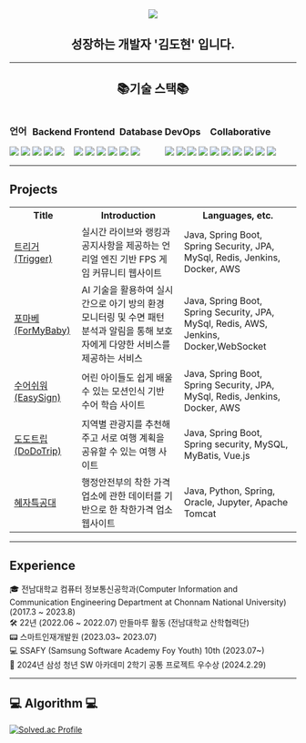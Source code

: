 <div align="center">
  <img src="https://capsule-render.vercel.app/api?type=venom&color=auto&height=300&section=header&text=dodokim98💻%20&fontSize=90">
  <h2>성장하는 개발자 '김도현' 입니다.</h2>
</div>

---
<div align="center">
  <h2>📚기술 스택📚</h2>
</div>

<div>
  <div style="display: inline-block;">
    <h3>언어</h3>
    <img src="https://img.shields.io/badge/java-007396?style=for-the-badge&logo=java&logoColor=white">
    <img src="https://img.shields.io/badge/python-3776AB?style=for-the-badge&logo=python&logoColor=white">
  </div>
  <div style="display: inline-block;">
    <h3>Backend</h3>
    <img src="https://img.shields.io/badge/spring-6DB33F?style=for-the-badge&logo=spring&logoColor=white">
    <img src="https://img.shields.io/badge/springboot-6DB33F?style=for-the-badge&logo=springboot&logoColor=white">
    <img src="https://img.shields.io/badge/springsecurity-6DB33F?style=for-the-badge&logo=springsecurity&logoColor=white">
  </div>
  <div style="display: inline-block;">
    <h3>Frontend</h3>
    <img src="https://img.shields.io/badge/html5-E34F26?style=for-the-badge&logo=html5&logoColor=white">
    <img src="https://img.shields.io/badge/css-1572B6?style=for-the-badge&logo=css3&logoColor=white">
    <img src="https://img.shields.io/badge/javascript-F7DF1E?style=for-the-badge&logo=javascript&logoColor=black">
    <img src="https://img.shields.io/badge/vue.js-4FC08D?style=for-the-badge&logo=vue.js&logoColor=white">
  </div>
  <div style="display: inline-block;">
    <h3>Database</h3>
    <img src="https://img.shields.io/badge/mysql-4479A1?style=for-the-badge&logo=mysql&logoColor=white">
    <img src="https://img.shields.io/badge/redis-DC382D?style=for-the-badge&logo=redis&logoColor=white">
  </div>
  <div style="display: inline-block;">
    <h3>DevOps</h3>
    <img src="https://img.shields.io/badge/ec2-FF9900?style=for-the-badge&logo=amazonec2&logoColor=white">
    <img src="https://img.shields.io/badge/docker-2496ED?style=for-the-badge&logo=docker&logoColor=white">
    <img src="https://img.shields.io/badge/jenkins-D24939?style=for-the-badge&logo=jenkins&logoColor=white">
    <img src="https://img.shields.io/badge/nginx-009639?style=for-the-badge&logo=nginx&logoColor=white">
  </div>
  <div style="display: inline-block;">
    <h3>Collaborative</h3>
    <img src="https://img.shields.io/badge/git-F05032?style=for-the-badge&logo=git&logoColor=white">
    <img src="https://img.shields.io/badge/github-181717?style=for-the-badge&logo=github&logoColor=white">
    <img src="https://img.shields.io/badge/gitlab-FC6D26?style=for-the-badge&logo=gitlab&logoColor=white">
    <img src="https://img.shields.io/badge/jira-0052CC?style=for-the-badge&logo=jira&logoColor=white">
    <img src="https://img.shields.io/badge/mattermost-0058CC?style=for-the-badge&logo=mattermost&logoColor=white">
    <img src="https://img.shields.io/badge/notion-000000?style=for-the-badge&logo=notion&logoColor=white">
  </div>
</div>

---

<h2>Projects</h2>

<table>
  <tr>
    <th>Title</th>
    <th>Introduction</th>
    <th>Languages, etc.</th>
  </tr>
  <tr>
    <td><a href="https://github.com/dodokim98/Trigger">트리거(Trigger)</a></td>
    <td>실시간 라이브와 랭킹과 공지사항을 제공하는 언리얼 엔진 기반 FPS 게임 커뮤니티 웹사이트</td>
    <td>Java, Spring Boot, Spring Security, JPA, MySql, Redis, Jenkins, Docker, AWS</td>
  </tr>
  <tr>
    <td><a href="https://github.com/dodokim98/ForMyBaby">포마베(ForMyBaby)</a></td>
    <td>AI 기술을 활용하여 실시간으로 아기 방의 환경 모니터링 및 수면 패턴 분석과 알림을 통해 보호자에게 다양한 서비스를 제공하는 서비스</td>
    <td>Java, Spring Boot, Spring Security, JPA, MySql, Redis, AWS, Jenkins, Docker,WebSocket</td>
  </tr>
  <tr>
    <td><a href="https://github.com/OnlyTeamLeaderIsE/Sueoswiwo">수어쉬워(EasySign)</a></td>
    <td>어린 아이들도 쉽게 배울 수 있는 모션인식 기반 수어 학습 사이트</td>
    <td>Java, Spring Boot, Spring Security, JPA, MySql, Redis, Jenkins, Docker, AWS</td>
  </tr>
  <tr>
    <td><a href="https://github.com/dodokim98/DoDoTrip">도도트립(DoDoTrip)</a></td>
    <td>지역별 관광지를 추천해주고 서로 여행 계획을 공유할 수 있는 여행 사이트</td>
    <td>Java, Spring Boot, Spring security, MySQL, MyBatis, Vue.js</td>
  </tr>
  <tr>
    <td><a href="https://github.com/2022-SMHRD-KDT-DCX-BigData-6/GoodPrice_team.git">혜자특공대</a></td>
    <td>행정안전부의 착한 가격 업소에 관한 데이터를 기반으로 한 착한가격 업소 웹사이트</td>
    <td>Java, Python, Spring, Oracle, Jupyter, Apache Tomcat</td>
  </tr>
</table>

---

<h2>Experience</h2>

🎓 전남대학교 컴퓨터 정보통신공학과(Computer Information and Communication Engineering Department at Chonnam National University) (2017.3 ~ 2023.8) <br>
🛠 22년 (2022.06 ~ 2022.07) 만들마루 활동 (전남대학교 산학협력단) <br>
📟 스마트인재개발원 (2023.03~ 2023.07) <br>
💻 SSAFY (Samsung Software Academy Foy Youth) 10th (2023.07~) <br>
🏅 2024년 삼성 청년 SW 아카데미 2학기 공통 프로젝트 우수상 (2024.2.29)

---

<h2>💻 Algorithm 💻</h2>

[![Solved.ac Profile](http://mazassumnida.wtf/api/v2/generate_badge?boj=eh6848zzz)](https://solved.ac/eh6848zzz/)
